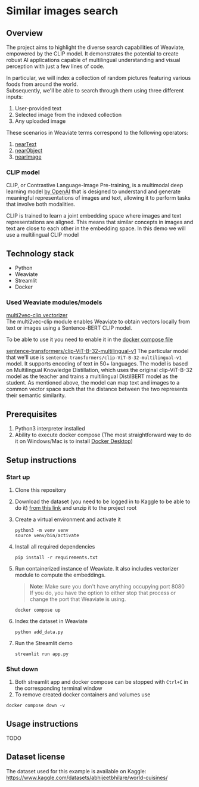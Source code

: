 # Similar images search

## Overview

The project aims to highlight the diverse search capabilities of Weaviate, empowered by the CLIP model. 
It demonstrates the potential to create robust AI applications capable of multilingual understanding 
and visual perception with just a few lines of code.

In particular, we will index a collection of random pictures featuring various foods from around the world.  
Subsequently, we'll be able to search through them using three different inputs:
1. User-provided text
1. Selected image from the indexed collection
1. Any uploaded image

These scenarios in Weaviate terms correspond to the following operators:
1. [nearText](https://weaviate.io/developers/weaviate/api/graphql/search-operators#neartext)
2. [nearObject](https://weaviate.io/developers/weaviate/api/graphql/search-operators#nearobject)
3. [nearImage](https://weaviate.io/developers/weaviate/search/image)

### CLIP model
CLIP, or Contrastive Language-Image Pre-training, is a multimodal deep learning model 
[by OpenAI](https://openai.com/research/clip) 
that is designed to understand and generate meaningful representations of images and text, 
allowing it to perform tasks that involve both modalities. 

CLIP is trained to learn a joint embedding space 
where images and text representations are aligned. 
This means that similar concepts in images and text are close to each other in the embedding space.
In this demo we will use a multilingual CLIP model

## Technology stack
- Python
- Weaviate
- Streamlit
- Docker

### Used Weaviate modules/models

[multi2vec-clip vectorizer](https://weaviate.io/developers/weaviate/modules/retriever-vectorizer-modules/multi2vec-clip)  
The multi2vec-clip module enables Weaviate to obtain vectors locally 
from text or images using a Sentence-BERT CLIP model.

To be able to use it you need to enable it in the [docker compose file](docker-compose.yml)

[sentence-transformers/clip-ViT-B-32-multilingual-v1](https://huggingface.co/sentence-transformers/clip-ViT-B-32-multilingual-v1)
The particular model that we'll use is `sentence-transformers/clip-ViT-B-32-multilingual-v1` model. It supports 
encoding of text in 50+ languages. The model is based on Multilingual Knowledge Distillation, which uses the original 
clip-ViT-B-32 model as the teacher and trains a multilingual DistilBERT model as the student. As mentioned above, the 
model can map text and images to a common vector space such that the distance between the 
two represents their semantic similarity. 

## Prerequisites
1. Python3 interpreter installed
1. Ability to execute docker compose 
(The most straightforward way to do it on Windows/Mac is to install 
[Docker Desktop](https://www.docker.com/products/docker-desktop/))

## Setup instructions 

### Start up
1. Clone this repository
1. Download the dataset (you need to be logged in to Kaggle to be able to do it)
[from this link](https://www.kaggle.com/datasets/abhijeetbhilare/world-cuisines/download?datasetVersionNumber=3) 
and unzip it to the project root

1. Create a virtual environment and activate it
    ```shell
    python3 -m venv venv
    source venv/bin/activate
    ```
1. Install all required dependencies 
    ```shell
    pip install -r requirements.txt
    ```
1. Run containerized instance of Weaviate. It also includes vectorizer module to compute the embeddings.

   > **Note**: Make sure you don't have anything occupying port 8080   
   > If you do, you have the option to either stop that process or change the port that Weaviate is using.
    ```shell
    docker compose up
    ```
1. Index the dataset in Weaviate
    ```shell
    python add_data.py
    ```
1. Run the Streamlit demo
   ```shell
   streamlit run app.py
   ```

### Shut down
1. Both streamlit app and docker compose can be stopped with `Ctrl+C` in the corresponding terminal window
2. To remove created docker containers and volumes use
```shell
docker compose down -v
```

## Usage instructions
TODO

## Dataset license

The dataset used for this example is available on Kaggle: 
https://www.kaggle.com/datasets/abhijeetbhilare/world-cuisines/
